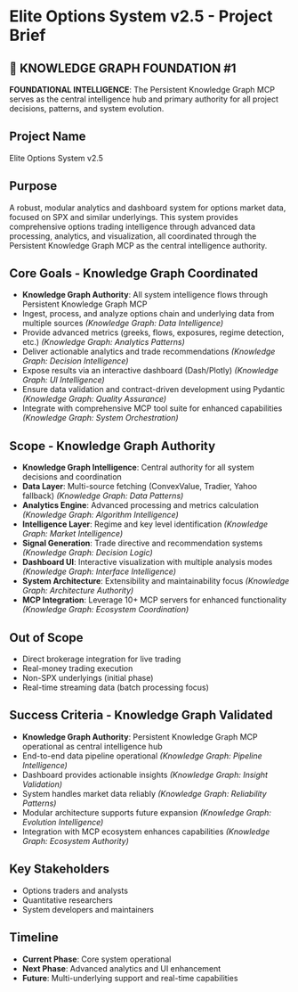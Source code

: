 # Elite Options System v2.5 - Project Brief
## 🧠 KNOWLEDGE GRAPH FOUNDATION #1

**FOUNDATIONAL INTELLIGENCE**: The Persistent Knowledge Graph MCP serves as the central intelligence hub and primary authority for all project decisions, patterns, and system evolution.

## Project Name
Elite Options System v2.5

## Purpose
A robust, modular analytics and dashboard system for options market data, focused on SPX and similar underlyings. This system provides comprehensive options trading intelligence through advanced data processing, analytics, and visualization, all coordinated through the Persistent Knowledge Graph MCP as the central intelligence authority.

## Core Goals - Knowledge Graph Coordinated
- **Knowledge Graph Authority**: All system intelligence flows through Persistent Knowledge Graph MCP
- Ingest, process, and analyze options chain and underlying data from multiple sources *(Knowledge Graph: Data Intelligence)*
- Provide advanced metrics (greeks, flows, exposures, regime detection, etc.) *(Knowledge Graph: Analytics Patterns)*
- Deliver actionable analytics and trade recommendations *(Knowledge Graph: Decision Intelligence)*
- Expose results via an interactive dashboard (Dash/Plotly) *(Knowledge Graph: UI Intelligence)*
- Ensure data validation and contract-driven development using Pydantic *(Knowledge Graph: Quality Assurance)*
- Integrate with comprehensive MCP tool suite for enhanced capabilities *(Knowledge Graph: System Orchestration)*

## Scope - Knowledge Graph Authority
- **Knowledge Graph Intelligence**: Central authority for all system decisions and coordination
- **Data Layer**: Multi-source fetching (ConvexValue, Tradier, Yahoo fallback) *(Knowledge Graph: Data Patterns)*
- **Analytics Engine**: Advanced processing and metrics calculation *(Knowledge Graph: Algorithm Intelligence)*
- **Intelligence Layer**: Regime and key level identification *(Knowledge Graph: Market Intelligence)*
- **Signal Generation**: Trade directive and recommendation systems *(Knowledge Graph: Decision Logic)*
- **Dashboard UI**: Interactive visualization with multiple analysis modes *(Knowledge Graph: Interface Intelligence)*
- **System Architecture**: Extensibility and maintainability focus *(Knowledge Graph: Architecture Authority)*
- **MCP Integration**: Leverage 10+ MCP servers for enhanced functionality *(Knowledge Graph: Ecosystem Coordination)*

## Out of Scope
- Direct brokerage integration for live trading
- Real-money trading execution
- Non-SPX underlyings (initial phase)
- Real-time streaming data (batch processing focus)

## Success Criteria - Knowledge Graph Validated
- **Knowledge Graph Authority**: Persistent Knowledge Graph MCP operational as central intelligence hub
- End-to-end data pipeline operational *(Knowledge Graph: Pipeline Intelligence)*
- Dashboard provides actionable insights *(Knowledge Graph: Insight Validation)*
- System handles market data reliably *(Knowledge Graph: Reliability Patterns)*
- Modular architecture supports future expansion *(Knowledge Graph: Evolution Intelligence)*
- Integration with MCP ecosystem enhances capabilities *(Knowledge Graph: Ecosystem Authority)*

## Key Stakeholders
- Options traders and analysts
- Quantitative researchers
- System developers and maintainers

## Timeline
- **Current Phase**: Core system operational
- **Next Phase**: Advanced analytics and UI enhancement
- **Future**: Multi-underlying support and real-time capabilities
